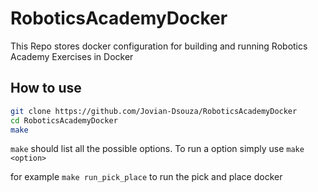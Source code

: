 # RoboticsAcademyDocker

This Repo stores docker configuration for building and running Robotics Academy Exercises in Docker

## How to use

```bash 
git clone https://github.com/Jovian-Dsouza/RoboticsAcademyDocker
cd RoboticsAcademyDocker
make
```

`make` should list all the possible options. To run a option simply use `make <option>`

for example `make run_pick_place` to run the pick and place docker

